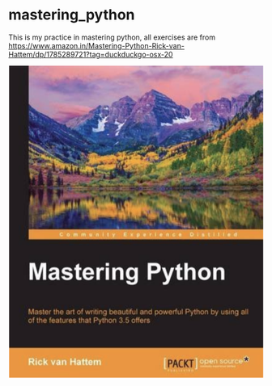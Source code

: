 # mastering_python

This is my practice in mastering python, 
all exercises are from https://www.amazon.in/Mastering-Python-Rick-van-Hattem/dp/1785289721?tag=duckduckgo-osx-20

![cover](img/cover.png)
